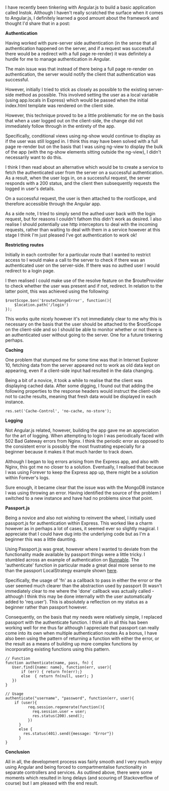 

I have recently been tinkering with Angular.js to build a basic application called Instok. Although I haven't really scratched the surface when it comes to Angular.js, I definitely learned a good amount about the framework and thought I'd share that in a post:

**Authentication**

Having worked with pure-server side authentication (in the sense that all authentication happened on the server, and if a request was successful there would be a redirect with a full page re-render) it was definitely a hurdle for me to manage authentication in Angular.

The main issue was that instead of there being a full page re-render on authentication, the server would notify the client that authentication was successful.

However, initially I tried to stick as closely as possible to the existing server-side method as possible. This involved setting the user as a local variable (using app.locals in Express) which would be passed when the initial index.html template was rendered on the client side.

However, this technique proved to be a little problematic for me on the basis that when a user logged out on the client-side, the change did not immediately follow through in the entirety of the app.

Specifically, conditional views using ng-show would continue to display as if the user was still logged in. I think this may have been solved with a full page re-render but on the basis that I was using ng-view to display the bulk of the app (with the ng-show elements sitting outside the ng-view), I didn't necessarily want to do this.

I think I then read about an alternative which would be to create a service to fetch the authenticated user from the server on a successful authentication. As a result, when the user logs in, on a successful request, the server responds with a 200 status, and the client then subsequently requests the logged in user's details.

On a successful request, the user is then attached to the rootScope, and therefore accessible through the Angular app.

As a side note, I tried to simply send the authed user back with the login request, but for reasons I couldn't fathom this didn't work as desired. I also realise I should potentially use http interceptors to deal with the incoming requests, rather than waiting to deal with them in a service however at this stage I think I'm just pleased I've got authentication to work ok!

**Restricting routes**

Initially in each controller for a particular route that I wanted to restrict access to I would make a call to the server to check if there was an authenticated user on the server-side. If there was no authed user I would redirect to a login page.

I then realised I could make use of the resolve feature on the $routeProvider to check whether the user was present and if not, redirect. In relation to the latter point, this was achieved using the following:

    $rootScope.$on('$routeChangeError', function(){
        $location.path('/login')
    });

This works quite nicely however it's not immediately clear to me why this is necessary on the basis that the user should be attached to the $rootScope on the client-side and so I should be able to monitor whether or not there is an authenticated user without going to the server. One for a future tinkering perhaps.

**Caching**

One problem that stumped me for some time was that in Internet Explorer 10, fetching data from the server appeared not to work as old data kept on appearing, even if a client-side input had resulted in the data changing.

Being a bit of a novice, it took a while to realise that the client was displaying cached data. After some digging, I found out that adding the following properties to the response headers would instruct the client-side not to cache results, meaning that fresh data would be displayed in each instance.

    res.set('Cache-Control', 'no-cache, no-store');

**Logging**

Not Angular.js related, however, building the app gave me an appreciation for the art of logging. When attempting to login I was periodically faced with 502 Bad Gateway errors from Nginx. I think the periodic error as opposed to the consistent error is possibly the most frustrating especially for a beginner because it makes it that much harder to track down.

Although I began to log errors arising from the Express app, and also with Nginx, this got me no closer to a solution. Eventually, I realised that because I was using Forever to keep the Express app up, there might be a solution within Forever's logs.

Sure enough, it became clear that the issue was with the MongoDB instance I was using throwing an error. Having identified the source of the problem I switched to a new instance and have had no problems since that point.

**Passport.js**

Being a novice and also not wishing to reinvent the wheel, I initially used passport.js for authentication within Express. This worked like a charm however as in perhaps a lot of cases, it seemed ever so slightly magical. I appreciate that I could have dug into the underlying code but as I'm a beginner this was a little daunting.

Using Passport.js was great, however where I wanted to deviate from the functionality made available by passport things were a little tricky. I stumbled across an example of authentication on [Runnable](http://runnable.com/UTlPPF-f2W1TAAEY/login-auth-using-sessions-in-express-for-node-js-and-authentication). The 'authenticate' function in particular made a great deal more sense to me than the passport LocalStrategy example shown [here](http://passportjs.org/guide/username-password/).

Specifically, the usage of 'fn' as a callback to pass in either the error or the user seemed much clearer than the abstraction used by passport (It wasn't immediately clear to me where the 'done' callback was actually called - although I think this may be done internally with the user automatically added to 'req.user'). This is absolutely a reflection on my status as a beginner rather than passport however.

Consequently, on the basis that my needs were relatively simple, I replaced passport with the authenticate function. I think all in all this has been working well for me thus far although I appreciate that passport can really come into its own when multiple authentication routes As a bonus, I have also been using the pattern of returning a function with either the error, or the result as a means of building up more complex functions by incorporating existing functions using this pattern.

    // Function
    function authenticate(name, pass, fn) {
       User.find({name: name}, function(err, user){
           if (err) { return fn(err);}
           else  { return fn(null, user); }
       })
    }

    // Usage
    authenticate("username", "password", function(err, user){
        if (user){
              req.session.regenerate(function(){
                req.session.user = user;
                res.status(200).send();
              })
          }
          else {
            res.status(401).send({message: "Error"})
          }
    }

**Conclusion**

All in all, the development process was fairly smooth and I very much enjoy using Angular and being forced to compartmentalise functionality in separate controllers and services. As outlined above, there were some moments which resulted in long delays (and scouring of Stackoverflow of course) but I am pleased with the end result.

